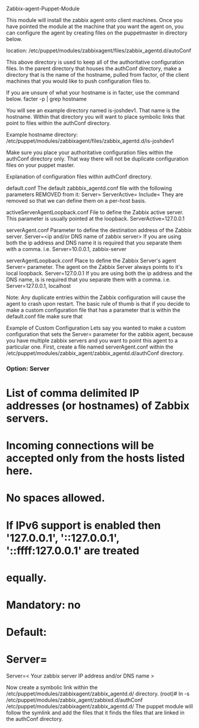 Zabbix-agent-Puppet-Module

This module will install the zabbix agent onto client machines. 
Once you have pointed the module at the machine that you want the agent on, you can configure the agent by creating files on the puppetmaster in directory below.

location: /etc/puppet/modules/zabbixagent/files/zabbix_agentd.d/autoConf

This above directory is used to keep all of the authoritative configuration files. In the parent directory that houses the authConf directory, make a directory that is the name of the hostname, pulled from factor, of the client machines that you would like to push configuration files to.

If you are unsure of what your hostname is in facter, use the command below.
facter -p | grep hostname

You will see an example directory named is-joshdev1. That name is the hostname. Within that directory you will want to place symbolic links that point to files within the authConf directory.

Example hostname directory:
/etc/puppet/modules/zabbixagent/files/zabbix_agentd.d/is-joshdev1

Make sure you place your authoritative configuration files within the authConf directory only. That way there will not be duplicate configuration files on your puppet master.

Explanation of configuration files within authConf directory.

default.conf
The default zabbbix_agentd.conf file with the following parameters REMOVED from it:
      Server=
      ServerActive=
      Include=
They are removed so that we can define them on a per-host basis.

activeServerAgentLoopback.conf
File to define the Zabbix active server. This parameter is usually pointed at the loopback. 
      ServerActive=127.0.0.1

serverAgent.conf
Parameter to define the destination address of the Zabbix server.
      Server=<ip and/or DNS name of zabbix server>
If you are using both the ip address and DNS name it is required that you separate them 			with a comma. i.e. Server=10.0.0.1, zabbix-server

serverAgentLoopback.conf
Place to define the Zabbix Server's agent Server= parameter. The agent on the Zabbix Server always points to it's local loopback. 
      Server=127.0.0.1
If you are using both the ip address and the DNS name, is is required that you separate 			them with a comma. i.e. Server=127.0.0.1, localhost

Note: Any duplicate entries within the Zabbix configuration will cause the agent to crash upon restart. 
The basic rule of thumb is that if you decide to make a custom configuration file that has a parameter that is within the default.conf file make sure that 

Example of Custom Configuration
Lets say you wanted to make a custom configuration that sets the Server= parameter for the zabbix agent, because you have multiple zabbix servers and you want to point this agent to a particular one. First, create a file named serverAgent.conf within the /etc/puppet/modules/zabbix_agent/zabbix_agentd.d/authConf directory.
### Option: Server
#	List of comma delimited IP addresses (or hostnames) of Zabbix servers.
#	Incoming connections will be accepted only from the hosts listed here.
#	No spaces allowed.
#	If IPv6 support is enabled then '127.0.0.1', '::127.0.0.1', '::ffff:127.0.0.1' are treated 	
# 	equally.
#
# Mandatory: no
# Default:
# Server=
Server=< Your zabbix server IP address and/or DNS name >

Now create a symbolic link within the /etc/puppet/modules/zabbixagent/zabbix_agentd.d/<hostname> directory. 
(root)# ln -s /etc/puppet/modules/zabbix_agent/zabbixd.d/authConf /etc/puppet/modules/zabbixagent/zabbix_agentd.d/<hostname>
The puppet module will follow the symlink and add the files that it finds the files that are linked in the authConf directory.
